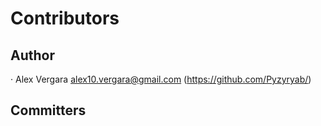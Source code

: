 # Contributors

## Author

· Alex Vergara <alex10.vergara@gmail.com> (https://github.com/Pyzyryab/)

## Committers

